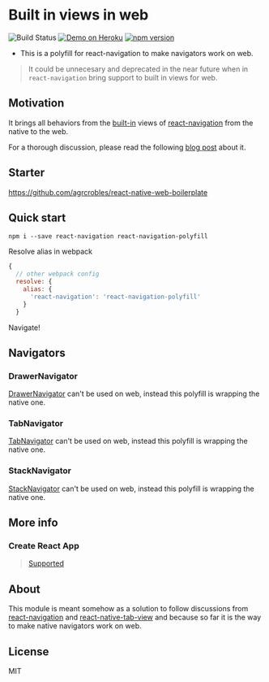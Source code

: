 # Built in views in web

![Build Status](https://api.travis-ci.org/agrcrobles/react-native-web-webpack-starter.svg?master)
[![Demo on Heroku](https://img.shields.io/badge/demo-heroku-brightgreen.svg?style=flat-square)](https://react-navigation-playground.herokuapp.com/)
[![npm version][npm-image]][npm-url]

[npm-image]: https://badge.fury.io/js/react-navigation-polyfill.svg
[npm-url]: https://www.npmjs.com/package/react-navigation-polyfill

- This is a polyfill for react-navigation to make navigators work on web.

> It could be unnecesary and deprecated in the near future when in `react-navigation` bring support to built in views for web.

## Motivation

It brings all behaviors from the [built-in](https://reactnavigation.org/docs/navigators/) views of [react-navigation](https://reactnavigation.org) from the native to the web.

For a thorough discussion, please read the following [blog post](https://medium.com/@locropulenton/navigating-in-all-platforms-with-react-navigation-673e9a6e963) about it.

## Starter

https://github.com/agrcrobles/react-native-web-boilerplate

## Quick start

```
npm i --save react-navigation react-navigation-polyfill
```

Resolve alias in webpack

```javascript
{
  // other webpack config
  resolve: {
    alias: {
      'react-navigation': 'react-navigation-polyfill'
    }
  }
```
Navigate!

## Navigators

### DrawerNavigator

 [DrawerNavigator](https://reactnavigation.org/docs/navigators/drawer) can't be used on web, instead this polyfill is wrapping the native one.

### TabNavigator

 [TabNavigator](https://reactnavigation.org/docs/navigators/tab) can't be used on web, instead this polyfill is wrapping the native one.

### StackNavigator

[StackNavigator](https://reactnavigation.org/docs/navigators/stack) can't be used on web, instead this polyfill is wrapping the native one.

## More info

### Create React App

> [Supported](https://github.com/react-community/react-navigation/issues/622)

## About

This module is meant somehow as a solution to follow discussions from 
[react-navigation](https://github.com/react-native-community/react-native-tab-view/issues/159) and [react-native-tab-view](https://github.com/react-native-community/react-native-tab-view/issues/159) and because so far it is the way to make native navigators work on web.

## License

MIT

